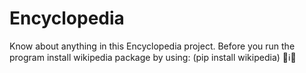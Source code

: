 # Encyclopedia
Know about anything in this Encyclopedia project.
Before you run the program install wikipedia package by using: (pip install wikipedia)
📄ℹ️📄
